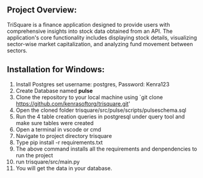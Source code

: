 ## Project Overview:

TriSquare is a finance application designed to provide users with comprehensive insights into stock data obtained from an API. The application's core functionality includes displaying stock details, visualizing sector-wise market capitalization, and analyzing fund movement between sectors.

## Installation for Windows:

1. Install Postgres set username: postgres, Password: Kenra123
2. Create Database named **pulse**
3. Clone the repository to your local machine using `git clone https://github.com/kenrasoftorg/trisquare.git'
4. Open the cloned folder trisquare/src/pulse/scripts/pulseschema.sql
5. Run the 4 table creation queries in postgresql under query tool and make sure tables were created
6. Open a terminal in vscode or cmd
7. Navigate to project directory trisquare
8. Type pip install -r requirements.txt
9. The above command installs all the requirements and denpendencies to run the project
10. run trisquare/src/main.py
11. You will get the data in your database.
